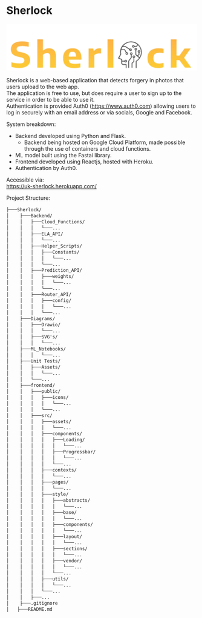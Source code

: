 # Sherlock

![Sherlock's Logo](https://github.com/Tiago4k/Sherlock/blob/master/frontend/src/assets/Sherlock_logo.svg)

Sherlock is a web-based application that detects forgery in photos that users upload to the web app. <br />
The application is free to use, but does require a user to sign up to the service in order to be able to use it. <br />
Authentication is provided Auth0 (https://www.auth0.com) allowing users to log in securely with an email address or via socials, Google and Facebook. <p>

System breakdown: <br />

- Backend developed using Python and Flask.
  - Backend being hosted on Google Cloud Platform, made possible through the use of containers and cloud functions.
- ML model built using the Fastai library.
- Frontend developed using Reactjs, hosted with Heroku.
- Authentication by Auth0.

Accessible via:
<br />
https://uk-sherlock.herokuapp.com/

<p>
Project Structure:

```
├───Sherlock/
│    ├───Backend/
│    │   ├───Cloud_Functions/
│    │   │   └───...
│    │   ├───ELA_API/
│    │   │   └───...
│    │   ├───Helper_Scripts/
│    │   │   ├───Constants/
│    │   │   │   └───...
│    │   │   └───...
│    │   ├───Prediction_API/
│    │   │   ├───weights/
│    │   │   │   └───...
│    │   │   └───...
│    │   ├───Router_API/
│    │   │   ├───config/
│    │   │   │   └───...
│    │   │   └───...
│    ├───Diagrams/
│    │   ├───Drawio/
│    │   │   └───...
│    │   ├───SVG's/
│    │   │   └───...
│    ├───ML_Notebooks/
│    │   │   └───...
│    ├───Unit Tests/
│    │   ├───Assets/
│    │   │   └───...
│    │   └───...
│    ├───frontend/
│    │   ├───public/
│    │   │   ├───icons/
│    │   │   │   └───...
│    │   │   └───...
│    │   ├───src/
│    │   │   ├───assets/
│    │   │   │   └───...
│    │   │   ├───components/
│    │   │   │   ├───Loading/
│    │   │   │   │   └───...
│    │   │   │   ├───Progressbar/
│    │   │   │   │   └───...
│    │   │   │   └───...
│    │   │   ├───contexts/
│    │   │   │   └───...
│    │   │   ├───pages/
│    │   │   │   └───...
│    │   │   ├───style/
│    │   │   │   ├───abstracts/
│    │   │   │   │   └───...
│    │   │   │   ├───base/
│    │   │   │   │   └───...
│    │   │   │   ├───components/
│    │   │   │   │   └───...
│    │   │   │   ├───layout/
│    │   │   │   │   └───...
│    │   │   │   ├───sections/
│    │   │   │   │   └───...
│    │   │   │   ├───vendor/
│    │   │   │   │   └───...
│    │   │   │   └───...
│    │   │   ├───utils/
│    │   │   │   └───...
│    │   │   └───...
│    │   ├───...
│    ├───.gitignore
│   ├───README.md
```
